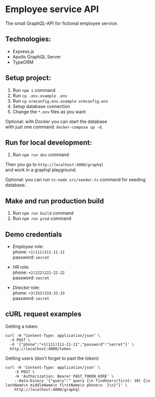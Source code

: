 # Employee service API

The small GraphQL-API for fictional employee service.

## Technologies:

* Express.js
* Apollo GraphQL Server
* TypeORM


## Setup project:
1. Run `npm i` command
1. Run `cp .env.example .env`
1. Run `cp ormconfig.env.example ormconfig.env`
1. Setup database connection
1. Change the `*.env` files as you want

Optional: with Docker you can start the database  
with just one command: `docker-compose up -d`.

## Run for local development:
1. Run `npm run dev` command

Then you go to `http://localhost:4000/graphql`  
and work in a graphql playground.

Optional: you can run `ts-node src/seeder.ts` command for seeding database.

## Make and run production build
1. Run `npm run build` command
1. Run `npm run prod` command

## Demo credentials

* *Employee* role:  
phone: `+1(111)111-11-11`  
password: `secret`

* *HR* role:  
phone: `+2(222)222-22-22`  
password: `secret`

* *Director* role:  
phone: `+3(333)333-33-33`  
password: `secret`

## cURL request examples

Getting a token:
```
curl -H "Content-Type: application/json" \
  -X POST \
  -d '{"phone":"+1(111)111-11-11","password":"secret"}' \
  http://localhost:4000/token
```

Getting users (don't forget to past the *token*):
```
curl -H 'Content-Type: application/json' \
    -X POST \
    -H 'Authorization: Bearer PAST_TOKEN_HIRE' \
    --data-binary '{"query":" query {\n findUsers(first: 10) {\n lastName\n middleName\n firstName\n phone\n  }\n}"}' \
    http://localhost:4000/graphql

```
  
  



